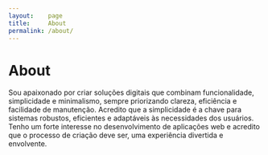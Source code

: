 ```yaml
---
layout:    page
title:     About
permalink: /about/
---
```


# About

Sou apaixonado por criar soluções digitais que combinam funcionalidade, simplicidade e minimalismo, sempre priorizando clareza, eficiência e facilidade de
manutenção. Acredito que a simplicidade é a chave para sistemas robustos, eficientes e adaptáveis às necessidades dos usuários. Tenho um forte interesse no desenvolvimento de
aplicações web e acredito que o processo de criação deve ser, uma experiência divertida e envolvente.
